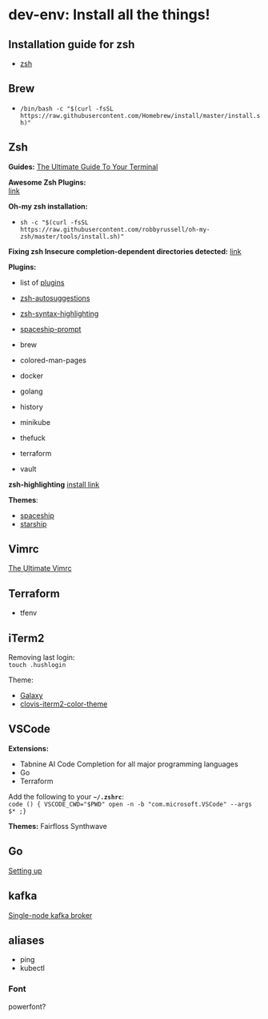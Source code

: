 # dev-env: Install all the things!

## Installation guide for zsh
* [zsh](https://sourabhbajaj.com/mac-setup/iTerm/zsh.html)

## Brew

* ```/bin/bash -c "$(curl -fsSL https://raw.githubusercontent.com/Homebrew/install/master/install.sh)"```


## Zsh

**Guides:**
[The Ultimate Guide To Your Terminal](https://towardsdatascience.com/the-ultimate-guide-to-your-terminal-makeover-e11f9b87ac99)

**Awesome Zsh Plugins:**  
[link](https://github.com/unixorn/awesome-zsh-plugins)

**Oh-my zsh installation:**

* ```sh -c "$(curl -fsSL https://raw.githubusercontent.com/robbyrussell/oh-my-zsh/master/tools/install.sh)"```

**Fixing zsh Insecure completion-dependent directories detected:**
[link](https://github.com/ohmyzsh/ohmyzsh/issues/6835#issuecomment-390187157)

**Plugins:**
* list of [plugins](https://github.com/ohmyzsh/ohmyzsh/tree/master/plugins/)


* [zsh-autosuggestions](https://github.com/zsh-users/zsh-autosuggestions)
* [zsh-syntax-highlighting](https://github.com/zsh-users/zsh-syntax-highlighting)
* [spaceship-prompt](https://github.com/spaceship-prompt/spaceship-prompt)
* brew
* colored-man-pages
* docker
* golang
* history
* minikube
* thefuck
* terraform
* vault

**zsh-highlighting**
[install link](https://github.com/zsh-users/zsh-syntax-highlighting/blob/master/INSTALL.md)

**Themes**:

* [spaceship](https://github.com/pascaldevink/spaceship-zsh-theme)
* [starship](https://starship.rs/)
 
## Vimrc 
[The Ultimate Vimrc](https://github.com/amix/vimrc)

## Terraform
- tfenv


## iTerm2

Removing last login:  
```touch .hushlogin```

Theme:
* [Galaxy](https://github.com/jglovier/galaxy-theme-iterm)
* [clovis-iterm2-color-theme](https://gist.github.com/Leenie/fd1888924a79a3546936690adf789b20)

## VSCode
**Extensions:**
- Tabnine AI Code Completion for all major programming languages
- Go
- Terraform

Add the following to your **`~/.zshrc`**:  
```code () { VSCODE_CWD="$PWD" open -n -b "com.microsoft.VSCode" --args $* ;}```

**Themes:**
Fairfloss
Synthwave

## Go
[Setting up](https://jimkang.medium.com/install-go-on-mac-with-homebrew-5fa421fc55f5)


## kafka

[Single-node kafka broker](https://codingnconcepts.com/post/apache-kafka-installation/)


## aliases
* ping
* kubectl 


### Font
powerfont? 
